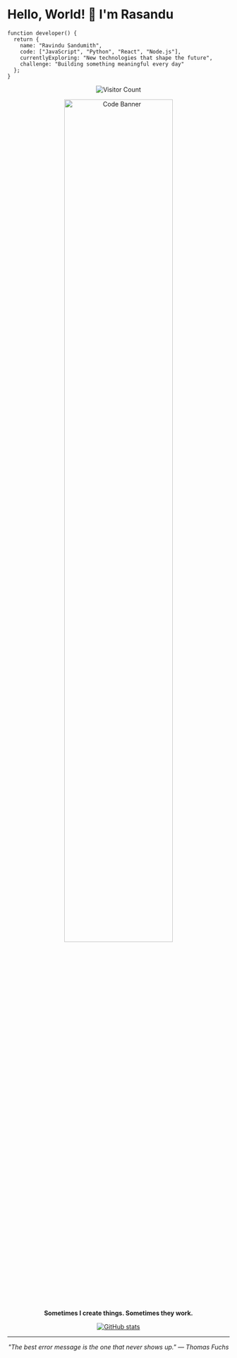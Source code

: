 # Hello, World! 👋 I'm Rasandu

```
function developer() {
  return {
    name: "Ravindu Sandumith",
    code: ["JavaScript", "Python", "React", "Node.js"],
    currentlyExploring: "New technologies that shape the future",
    challenge: "Building something meaningful every day"
  };
}
```

<div align="center">
  
  ![Visitor Count](https://profile-counter.glitch.me/rasandu17/count.svg)
  
  <img src="/api/placeholder/800/300" alt="Code Banner" width="70%" />
  
  **Sometimes I create things. Sometimes they work.**
  
  [![GitHub stats](https://github-readme-stats.vercel.app/api?username=rasandu17&hide=stars,issues&show_icons=true&theme=tokyonight)](https://github.com/rasandu17)
  
</div>

---

<div align="center">
  <i>"The best error message is the one that never shows up." — Thomas Fuchs</i>
</div>
